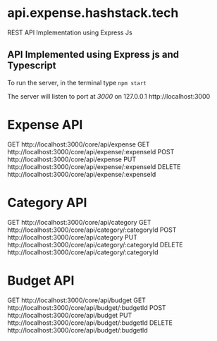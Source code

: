# api.expense.hashstack.tech
REST API Implementation using Express Js 

## API Implemented using Express js and Typescript

To run the server, in the terminal type
`npm start`

The server will listen to port at *3000* on 127.0.0.1 
http://localhost:3000

# Expense API 
 GET        http://localhost:3000/core/api/expense 
 GET        http://localhost:3000/core/api/expense/:expenseId 
 POST       http://localhost:3000/core/api/expense 
 PUT        http://localhost:3000/core/api/expense/:expenseId 
 DELETE     http://localhost:3000/core/api/expense/:expenseId 

# Category API 
 GET        http://localhost:3000/core/api/category 
 GET        http://localhost:3000/core/api/category/:categoryId 
 POST       http://localhost:3000/core/api/category 
 PUT        http://localhost:3000/core/api/category/:categoryId 
 DELETE     http://localhost:3000/core/api/category/:categoryId 

# Budget API 
 GET        http://localhost:3000/core/api/budget 
 GET        http://localhost:3000/core/api/budget/:budgetId 
 POST       http://localhost:3000/core/api/budget 
 PUT        http://localhost:3000/core/api/budget/:budgetId 
 DELETE     http://localhost:3000/core/api/budget/:budgetId 


